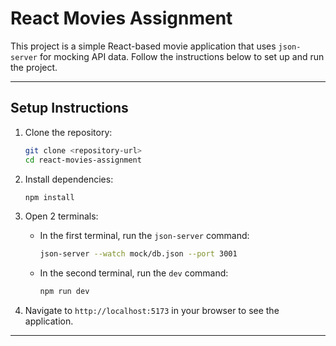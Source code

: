 # React Movies Assignment

This project is a simple React-based movie application that uses `json-server` for mocking API data. Follow the instructions below to set up and run the project.

---

## Setup Instructions

1. Clone the repository:
   ```bash
   git clone <repository-url>
   cd react-movies-assignment
   ```

2. Install dependencies:
   ```bash
   npm install
   ```

3. Open 2 terminals:
   - In the first terminal, run the `json-server` command:
     ```bash
     json-server --watch mock/db.json --port 3001
     ```
   - In the second terminal, run the `dev` command:
     ```bash
     npm run dev
     ```

4. Navigate to `http://localhost:5173` in your browser to see the application.


---
